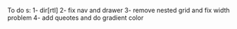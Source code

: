 To do s:
 1- dir[rtl]
 2- fix nav and drawer
 3- remove nested grid and fix width problem
 4- add queotes and do gradient color
